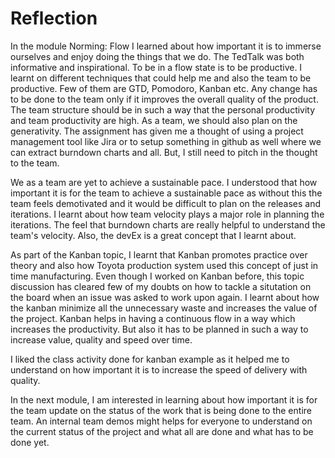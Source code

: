 # Reflection
In the module Norming: Flow I learned about how important it is to immerse ourselves and enjoy doing the things that we do. The TedTalk was both informative and inspirational. To be in a flow state is to be productive. I learnt on different techniques that could help me and also the team to be productive. Few of them are GTD, Pomodoro, Kanban etc. Any change has to be done to the team only if it improves the overall quality of the product. The team structure should be in such a way that the personal productivity and team productivity are high. As a team, we should also plan on the generativity. The assignment has given me a thought of using a project management tool like Jira or to setup something in github as well where we can extract burndown charts and all. But, I still need to pitch in the thought to the team.

We as a team are yet to achieve a sustainable pace. I understood that how important it is for the team to achieve a sustainable pace as without this the team feels demotivated and it would be difficult to plan on the releases and iterations. I learnt about how team velocity plays a major role in planning the iterations. The feel that burndown charts are really helpful to understand the team's velocity. Also, the devEx is a great concept that I learnt about. 

As part of the Kanban topic, I learnt that Kanban promotes practice over theory and also how Toyota production system used this concept of just in time manufacturing. Even though I worked on Kanban before, this topic discussion has cleared few of my doubts on how to tackle a situtation on the board when an issue was asked to work upon again. I learnt about how the kanban minimize all the unnecessary waste and increases the value of the project. Kanban helps in having a continuous flow in a way which increases the productivity. But also it has to be planned in such a way to increase value, quality and speed over time.

I liked the class activity done for kanban example as it helped me to understand on how important it is to increase the speed of delivery with quality.

In the next module, I am interested in learning about how important it is for the team update on the status of the work that is being done to the entire team. An internal team demos might helps for everyone to understand on the current status of the project and what all are done and what has to be done yet.
